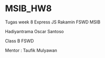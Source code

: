 # MSIB_HW8
Tugas week 8 Express JS Rakamin FSWD MSIB 

Hadiyantrama Oscar Santoso

Class B FSWD

Mentor : Taufik Mulyawan
